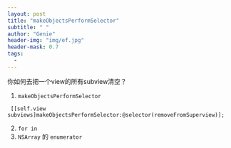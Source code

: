 ```yaml
---
layout: post
title: "makeObjectsPerformSelector"
subtitle: " "
author: "Genie"
header-img: "img/ef.jpg"
header-mask: 0.7
tags:
  -  
---
```


你如何去把一个view的所有subview清空？

1. `makeObjectsPerformSelector`

```   
 [[self.view subviews]makeObjectsPerformSelector:@selector(removeFromSuperview)];
```

2. `for in`
3. `NSArray` 的 `enumerator`